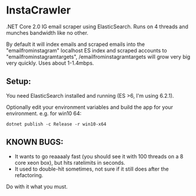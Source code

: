 # InstaCrawler
.NET Core 2.0 IG email scraper using ElasticSearch. Runs on 4 threads and munches bandwidth like no other. 

By default it will index emails and scraped emails into the "emailfrominstagram" localhost ES index and scraped accounts to "emailfrominstagramtargets", /emailfrominstagramtargets will grow very big very quickly. Uses about 1-1.4mbps. 

## Setup:
You need ElasticSearch installed and running (ES >6, I'm using 6.2.1).

Optionally edit your environment variables and build the app for your environment.
e.g. for win10 64:

    dotnet publish -c Release -r win10-x64

## KNOWN BUGS: 
- It wants to go reaaaaly fast (you should see it with 100 threads on a 8 core xeon box), but hits ratelimits in seconds.
- It used to double-hit sometimes, not sure if it still does after the refactoring.

Do with it what you must.
